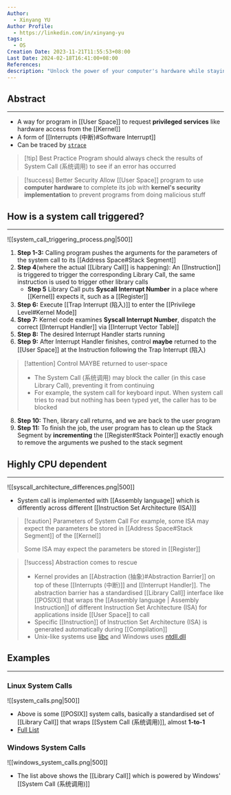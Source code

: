 ```yaml
---
Author:
  - Xinyang YU
Author Profile:
  - https://linkedin.com/in/xinyang-yu
tags:
  - OS
Creation Date: 2023-11-21T11:55:53+08:00
Last Date: 2024-02-18T16:41:00+08:00
References: 
description: "Unlock the power of your computer's hardware while staying secure! Dive into system calls: the essential bridges between programs and the operating system's kernel. Learn how they work, boost security, and vary across different CPU architectures. Explore examples from Linux and Windows to master this core computing concept."
---
```

## Abstract
---
- A way for program in [[User Space]] to request **privileged services** like hardware access from the [[Kernel]]
- A form of [[Interrupts (中断)#Software Interrupt]]
- Can be traced by [``strace``](https://stackoverflow.com/questions/65510246/can-a-system-call-happen-in-a-c-program)


>[!tip] Best Practice
>Program should always check the results of System Call (系统调用) to see if an error has occurred 


>[!success] Better Security
> Allow [[User Space]] program to use **computer hardware** to complete its job with **kernel's security implementation** to prevent programs from doing malicious stuff

## How is a system call triggered?
---
![[system_call_triggering_process.png|500]]
1. **Step 1-3:** Calling program pushes the arguments for the parameters of the system call to its [[Address Space#Stack Segment]] 
2. **Step 4**(where the actual [[Library Call]] is happening): An [[Instruction]] is triggered to trigger the corresponding Library Call, the same instruction is used to trigger other library calls 
	- **Step 5** Library Call puts **Syscall Interrupt Number** in a place where [[Kernel]] expects it, such as a [[Register]] 
3. **Step 6:** Execute [[Trap Interrupt (陷入)]] to enter the [[Privilege Level#Kernel Mode]]
4. **Step 7:** Kernel code examines **Syscall Interrupt Number**, dispatch the correct [[Interrupt Handler]] via [[Interrupt Vector Table]]
5. **Step 8:** The desired Interrupt Handler starts running
6. **Step 9:** After Interrupt Handler finishes, control **maybe** returned to the [[User Space]] at the Instruction following the Trap Interrupt (陷入) 
>[!attention] Control MAYBE returned to user-space
>- The System Call (系统调用) may block the caller (in this case Library Call), preventing it from continuing
>- For example, the system call for keyboard input. When system call tries to read but nothing has been typed yet, the caller has to be blocked
8. **Step 10:** Then, library call returns, and we are back to the user program 
9. **Step 11:** To finish the job, the user program has to clean up the Stack Segment by **incrementing** the [[Register#Stack Pointer]] exactly enough to remove the arguments we pushed to the stack segment



## Highly CPU dependent
---
![[syscall_architecture_differences.png|500]]
- System call is implemented with [[Assembly language]] which  is differently across different [[Instruction Set Architecture (ISA)]]

>[!caution] Parameters of System Call
> For example, some ISA may expect the parameters be stored in [[Address Space#Stack Segment]] of the [[Kernel]]
> 
> Some ISA may expect the parameters be stored in [[Register]]


>[!success] Abstraction comes to rescue
>- Kernel provides an [[Abstraction (抽象)#Abstraction Barrier]] on top of these [[Interrupts (中断)]] and [[Interrupt Handler]]. The abstraction barrier has a standardised [[Library Call]] interface like [[POSIX]] that wraps the [[Assembly language | Assembly Instruction]] of different Instruction Set Architecture (ISA) for applications inside [[User Space]] to call
>- Specific [[Instruction]] of Instruction Set Architecture (ISA) is generated automatically during [[Compilation]]
>- Unix-like systems use [libc](https://www.gnu.org/software/libc/) and Windows uses [ntdll.dll](https://learn.microsoft.com/en-us/windows-hardware/drivers/kernel/libraries-and-headers)




## Examples
---
### Linux System Calls
![[system_calls.png|500]]
- Above is some [[POSIX]] system calls, basically a standardised set of [[Library Call]] that wraps [[System Call (系统调用)]], almost **1-to-1**
- [Full List](https://man7.org/linux/man-pages/man2/syscalls.2.html)



### Windows System Calls
![[windows_system_calls.png|500]]
- The list above shows the [[Library Call]] which is powered by Windows' [[System Call (系统调用)]]
